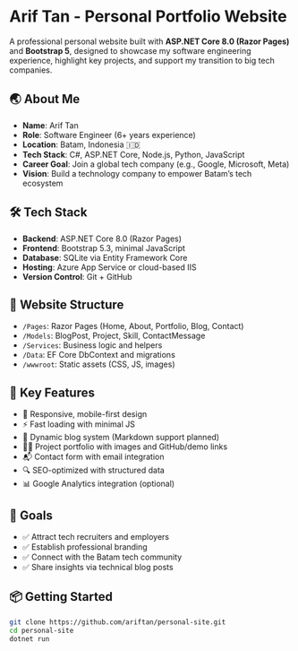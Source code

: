 # Arif Tan - Personal Portfolio Website

A professional personal website built with **ASP.NET Core 8.0 (Razor Pages)** and **Bootstrap 5**, designed to showcase my software engineering experience, highlight key projects, and support my transition to big tech companies.

## 🌏 About Me

- **Name**: Arif Tan  
- **Role**: Software Engineer (6+ years experience)  
- **Location**: Batam, Indonesia 🇮🇩  
- **Tech Stack**: C#, ASP.NET Core, Node.js, Python, JavaScript  
- **Career Goal**: Join a global tech company (e.g., Google, Microsoft, Meta)  
- **Vision**: Build a technology company to empower Batam’s tech ecosystem  

## 🛠 Tech Stack

- **Backend**: ASP.NET Core 8.0 (Razor Pages)
- **Frontend**: Bootstrap 5.3, minimal JavaScript
- **Database**: SQLite via Entity Framework Core
- **Hosting**: Azure App Service or cloud-based IIS
- **Version Control**: Git + GitHub

## 📁 Website Structure

- `/Pages`: Razor Pages (Home, About, Portfolio, Blog, Contact)
- `/Models`: BlogPost, Project, Skill, ContactMessage
- `/Services`: Business logic and helpers
- `/Data`: EF Core DbContext and migrations
- `/wwwroot`: Static assets (CSS, JS, images)

## 🚀 Key Features

- 📱 Responsive, mobile-first design
- ⚡ Fast loading with minimal JS
- 📝 Dynamic blog system (Markdown support planned)
- 🧑‍💻 Project portfolio with images and GitHub/demo links
- 📬 Contact form with email integration
- 🔍 SEO-optimized with structured data
- 📊 Google Analytics integration (optional)

## 🧱 Goals

- ✅ Attract tech recruiters and employers
- ✅ Establish professional branding
- ✅ Connect with the Batam tech community
- ✅ Share insights via technical blog posts

## 📦 Getting Started

```bash
git clone https://github.com/ariftan/personal-site.git
cd personal-site
dotnet run
